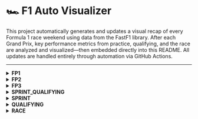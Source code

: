# 🏎️ F1 Auto Visualizer

This project automatically generates and updates a visual recap of every Formula 1 race weekend using data from the FastF1 library. After each Grand Prix, key performance metrics from practice, qualifying, and the race are analyzed and visualized—then embedded directly into this README. All updates are handled entirely through automation via GitHub Actions.

---

<details>
<summary><strong>FP1</strong></summary>

<!-- FP1_START -->
![sector_gap.png](visualization/2025_Hungarian_Grand_Prix/FP1/sector_gap.png)
![top_speed_comparison.png](visualization/2025_Hungarian_Grand_Prix/FP1/top_speed_comparison.png)
![plot_top_speed_heatmap.png](visualization/2025_Hungarian_Grand_Prix/FP1/plot_top_speed_heatmap.png)
![aero_performance.png](visualization/2025_Hungarian_Grand_Prix/FP1/aero_performance.png)
<!-- FP1_END -->

</details>

<details>
<summary><strong>FP2</strong></summary>

<!-- FP2_START -->
![sector_gap.png](visualization/2025_Hungarian_Grand_Prix/FP2/sector_gap.png)
![top_speed_comparison.png](visualization/2025_Hungarian_Grand_Prix/FP2/top_speed_comparison.png)
![plot_top_speed_heatmap.png](visualization/2025_Hungarian_Grand_Prix/FP2/plot_top_speed_heatmap.png)
![aero_performance.png](visualization/2025_Hungarian_Grand_Prix/FP2/aero_performance.png)
<!-- FP2_END -->

</details>

<details>
<summary><strong>FP3</strong></summary>

<!-- FP3_START -->
![sector_gap.png](visualization/2025_Hungarian_Grand_Prix/FP3/sector_gap.png)
![top_speed_comparison.png](visualization/2025_Hungarian_Grand_Prix/FP3/top_speed_comparison.png)
![plot_top_speed_heatmap.png](visualization/2025_Hungarian_Grand_Prix/FP3/plot_top_speed_heatmap.png)
![aero_performance.png](visualization/2025_Hungarian_Grand_Prix/FP3/aero_performance.png)
<!-- FP3_END -->

</details>

<details>
<summary><strong>SPRINT_QUALIFYING</strong></summary>

<!-- SPRINT_QUALIFYING_START -->

<!-- SPRINT_QUALIFYING_END -->

</details>

<details>
<summary><strong>SPRINT</strong></summary>

<!-- SPRINT_START -->

<!-- SPRINT_END -->

</details>

<details>
<summary><strong>QUALIFYING</strong></summary>

<!-- QUALIFYING_START -->
![quali_result.png](visualization/2025_Hungarian_Grand_Prix/QUALIFYING/quali_result.png)
![telemetry.png](visualization/2025_Hungarian_Grand_Prix/QUALIFYING/telemetry.png)
![track_domination.png](visualization/2025_Hungarian_Grand_Prix/QUALIFYING/track_domination.png)
![sector_gap.png](visualization/2025_Hungarian_Grand_Prix/QUALIFYING/sector_gap.png)
![top_speed_comparison.png](visualization/2025_Hungarian_Grand_Prix/QUALIFYING/top_speed_comparison.png)
![aero_performance.png](visualization/2025_Hungarian_Grand_Prix/QUALIFYING/aero_performance.png)
<!-- QUALIFYING_END -->

</details>

<details>
<summary><strong>RACE</strong></summary>

<!-- RACE_START -->
![pos_change.png](visualization/2025_Hungarian_Grand_Prix/RACE/pos_change.png)
![tyre_strategy.png](visualization/2025_Hungarian_Grand_Prix/RACE/tyre_strategy.png)
![team_pace.png](visualization/2025_Hungarian_Grand_Prix/RACE/team_pace.png)
![tyre_deg.png](visualization/2025_Hungarian_Grand_Prix/RACE/tyre_deg.png)
<!-- RACE_END -->

</details>


